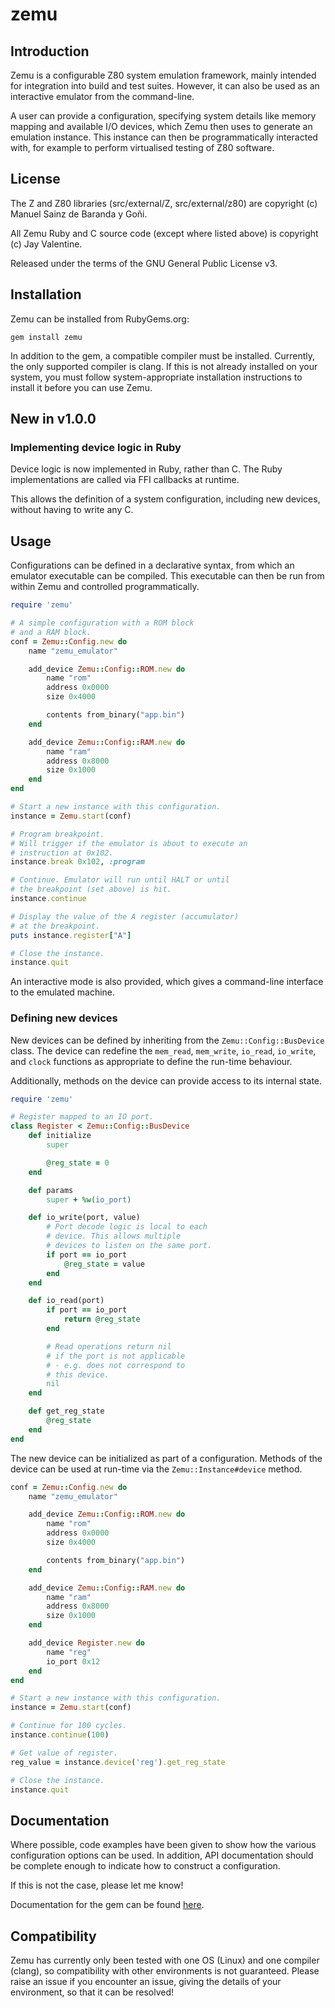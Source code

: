 # zemu

## Introduction

Zemu is a configurable Z80 system emulation framework, mainly intended for integration into build and test suites.
However, it can also be used as an interactive emulator from the command-line.

A user can provide a configuration, specifying system details like memory mapping and available I/O devices,
which Zemu then uses to generate an emulation instance. This instance can then be programmatically interacted
with, for example to perform virtualised testing of Z80 software.

## License

The Z and Z80 libraries (src/external/Z, src/external/z80) are copyright (c) Manuel Sainz de Baranda y Goñi.

All Zemu Ruby and C source code (except where listed above) is copyright (c) Jay Valentine.

Released under the terms of the GNU General Public License v3.

## Installation

Zemu can be installed from RubyGems.org:

```
gem install zemu
```

In addition to the gem, a compatible compiler must be installed.
Currently, the only supported compiler is clang. If this is not already
installed on your system, you must follow system-appropriate installation instructions
to install it before you can use Zemu.

## New in v1.0.0

### Implementing device logic in Ruby

Device logic is now implemented in Ruby, rather than C.
The Ruby implementations are called via FFI callbacks at runtime.

This allows the definition of a system configuration, including
new devices, without having to write any C.

## Usage

Configurations can be defined in a declarative syntax, from which
an emulator executable can be compiled. This executable can then be run
from within Zemu and controlled programmatically.

```ruby
require 'zemu'

# A simple configuration with a ROM block
# and a RAM block.
conf = Zemu::Config.new do
    name "zemu_emulator"

    add_device Zemu::Config::ROM.new do
        name "rom"
        address 0x0000
        size 0x4000

        contents from_binary("app.bin")
    end

    add_device Zemu::Config::RAM.new do
        name "ram"
        address 0x8000
        size 0x1000
    end
end

# Start a new instance with this configuration.
instance = Zemu.start(conf)

# Program breakpoint.
# Will trigger if the emulator is about to execute an
# instruction at 0x102.
instance.break 0x102, :program

# Continue. Emulator will run until HALT or until
# the breakpoint (set above) is hit.
instance.continue

# Display the value of the A register (accumulator)
# at the breakpoint.
puts instance.register["A"]

# Close the instance.
instance.quit
```

An interactive mode is also provided, which gives a command-line interface to the emulated
machine.

### Defining new devices

New devices can be defined by inheriting from the `Zemu::Config::BusDevice` class.
The device can redefine the `mem_read`, `mem_write`, `io_read`, `io_write`, and `clock` functions
as appropriate to define the run-time behaviour.

Additionally, methods on the device can provide access to its internal state.

```ruby
require 'zemu'

# Register mapped to an IO port.
class Register < Zemu::Config::BusDevice
    def initialize
        super

        @reg_state = 0
    end

    def params
        super + %w(io_port)

    def io_write(port, value)
        # Port decode logic is local to each
        # device. This allows multiple
        # devices to listen on the same port.
        if port == io_port
            @reg_state = value
        end
    end

    def io_read(port)
        if port == io_port
            return @reg_state
        end

        # Read operations return nil
        # if the port is not applicable
        # - e.g. does not correspond to
        # this device.
        nil
    end

    def get_reg_state
        @reg_state
    end
end
```

The new device can be initialized as part of a configuration.
Methods of the device can be used at run-time via the `Zemu::Instance#device` method.

```ruby
conf = Zemu::Config.new do
    name "zemu_emulator"

    add_device Zemu::Config::ROM.new do
        name "rom"
        address 0x0000
        size 0x4000

        contents from_binary("app.bin")
    end

    add_device Zemu::Config::RAM.new do
        name "ram"
        address 0x8000
        size 0x1000
    end

    add_device Register.new do
        name "reg"
        io_port 0x12
    end
end

# Start a new instance with this configuration.
instance = Zemu.start(conf)

# Continue for 100 cycles.
instance.continue(100)

# Get value of register.
reg_value = instance.device('reg').get_reg_state

# Close the instance.
instance.quit
```

## Documentation

Where possible, code examples have been given to show how the various configuration options can be used.
In addition, API documentation should be complete enough to indicate how to construct a configuration.

If this is not the case, please let me know!

Documentation for the gem can be found [here](https://www.rubydoc.info/gems/zemu).

## Compatibility

Zemu has currently only been tested with one OS (Linux) and one compiler (clang), so compatibility with
other environments is not guaranteed. Please raise an issue if you encounter an issue, giving the details
of your environment, so that it can be resolved!
